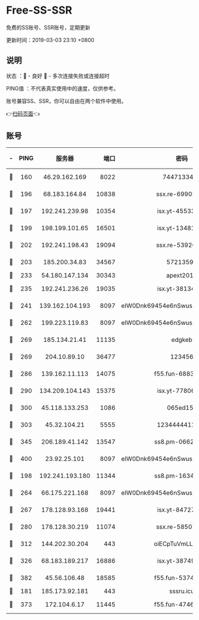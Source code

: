# Free-SS-SSR

免费的SS账号、SSR账号，定期更新

更新时间：2019-03-03 23:10 +0800

## 说明

状态     ：🙂 - 良好 🙁 - 多次连接失败或连接超时

PING值   ：不代表真实使用中的速度，仅供参考。

账号兼容SS、SSR，你可以自由在两个软件中使用。

👉[扫码页面](https://liesauer.github.io/free-ss-ssr.github.io/)👈

## 账号

|-|PING|服务器|端口|密码|加密方式|区域|
|:----:|:----:|:-----:|-----:|:----:|:----:|:----:|
|🙂|160|46.29.162.169|8022|7447133485|aes-256-cfb|RU|
|🙂|196|68.183.164.84|10838|ssx.re-69903190|aes-256-cfb|US|
|🙂|197|192.241.239.98|10354|isx.yt-45533403|aes-256-cfb|US|
|🙂|199|198.199.101.65|16501|isx.yt-13481478|aes-256-cfb|US|
|🙂|202|192.241.198.43|19094|ssx.re-53926078|aes-256-cfb|US|
|🙂|203|185.200.34.83|34567|57213592|aes-256-cfb|US|
|🙂|233|54.180.147.134|30343|apext2019|chacha20|KR|
|🙂|235|192.241.236.26|19035|isx.yt-38134679|aes-256-cfb|US|
|🙂|241|139.162.104.193|8097|eIW0Dnk69454e6nSwuspv9DmS201tQ0D|aes-256-cfb|JP|
|🙂|262|199.223.119.83|8097|eIW0Dnk69454e6nSwuspv9DmS201tQ0D|aes-256-cfb|US|
|🙂|269|185.134.21.41|11135|edgkeb|aes-256-cfb|GB|
|🙂|269|204.10.89.10|36477|123456|aes-256-cfb|US|
|🙂|286|139.162.11.113|14075|f55.fun-68835122|aes-256-cfb|SG|
|🙂|290|134.209.104.143|15375|isx.yt-77806591|aes-256-cfb|SG|
|🙂|300|45.118.133.253|1086|065ed15a|aes-256-cfb|SG|
|🙂|303|45.32.104.21|5555|1234444411111|aes-256-cfb|SG|
|🙂|345|206.189.41.142|13547|ss8.pm-06627885|aes-256-cfb|SG|
|🙂|400|23.92.25.101|8097|eIW0Dnk69454e6nSwuspv9DmS201tQ0D|aes-256-cfb|US|
|🙂|198|192.241.193.180|11344|ss8.pm-16345934|aes-256-cfb|US|
|🙂|264|66.175.221.168|8097|eIW0Dnk69454e6nSwuspv9DmS201tQ0D|aes-256-cfb|US|
|🙂|267|178.128.93.168|19441|isx.yt-84727803|aes-256-cfb|SG|
|🙂|280|178.128.30.219|11074|ssx.re-58507780|aes-256-cfb|SG|
|🙂|312|144.202.30.204|443|oiECpTuVmLLxk4Ts|aes-256-cfb|US|
|🙂|326|68.183.189.217|16886|isx.yt-38749717|aes-256-cfb|SG|
|🙂|382|45.56.106.48|18585|f55.fun-53745027|aes-256-cfb|US|
|🙁|181|185.173.92.181|443|sssru.icu|rc4-md5|RU|
|🙁|373|172.104.6.17|11445|f55.fun-47466889|aes-256-cfb|US|
